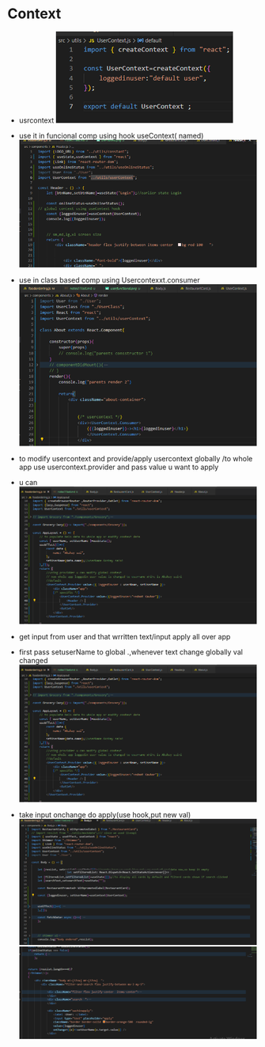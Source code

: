 # Context
- usrcontext 
![alt text](usercontext.png)

- use it in funcional comp using hook useContext( named)
![alt text](userfunctional.png)

- use in class based comp using Usercontexxt.consumer
![alt text](userclass.png)


- to modify usercontext and provide/apply usercontext globally /to whole app use usercontext.provider and pass value u want to apply 
- u can
![alt text](userapplyglobal.png)

- get input from user and that wrritten text/input apply all over app
- first pass setuserName to global .,whenever text change globally val changed
![alt text](userapplyglobal.png)
- take input onchange do apply(use hook,put new val)
![alt text](search1.png)
![alt text](search2.png)